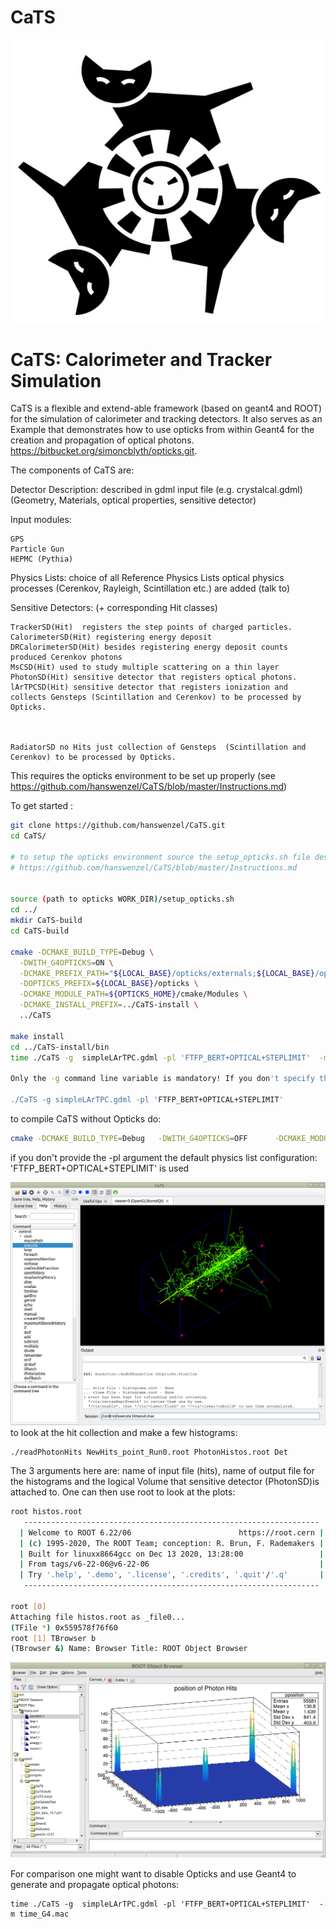 # CaTS
![alt text](https://github.com/hanswenzel/CaTS/blob/master/images/CaTS.png)
# CaTS: Calorimeter and Tracker Simulation

CaTS is a flexible and extend-able framework (based on geant4 and ROOT)
for the simulation of calorimeter and tracking detectors. 
It also serves as an Example that demonstrates how to use opticks
from within Geant4 for the creation and propagation of optical photons.
https://bitbucket.org/simoncblyth/opticks.git.

The components of CaTS are:


Detector Description:      described in gdml input file (e.g. crystalcal.gdml)
(Geometry, Materials,
 optical properties,
 sensitive detector)

Input modules:                

    GPS
    Particle Gun
    HEPMC (Pythia)


Physics Lists:                  choice of all Reference Physics Lists
                                          optical physics processes (Cerenkov, Rayleigh,
                                          Scintillation etc.) are added (talk to)  
                
Sensitive Detectors:        (+ corresponding Hit classes)        

    TrackerSD(Hit)  registers the step points of charged particles.
    CalorimeterSD(Hit) registering energy deposit
    DRCalorimeterSD(Hit) besides registering energy deposit counts produced Cerenkov photons
    MsCSD(Hit) used to study multiple scattering on a thin layer
    PhotonSD(Hit) sensitive detector that registers optical photons.
    lArTPCSD(Hit) sensitive detector that registers ionization and collects Gensteps (Scintillation and Cerenkov) to be processed by Opticks.



    RadiatorSD no Hits just collection of Gensteps  (Scintillation and Cerenkov) to be processed by Opticks.



This requires the opticks environment to be set up properly (see  https://github.com/hanswenzel/CaTS/blob/master/Instructions.md)

To get started : 

```bash
git clone https://github.com/hanswenzel/CaTS.git
cd CaTS/

# to setup the opticks environment source the setup_opticks.sh file described in:
# https://github.com/hanswenzel/CaTS/blob/master/Instructions.md


source (path to opticks WORK_DIR)/setup_opticks.sh 
cd ../
mkdir CaTS-build
cd CaTS-build

cmake -DCMAKE_BUILD_TYPE=Debug \
  -DWITH_G4OPTICKS=ON \
  -DCMAKE_PREFIX_PATH="${LOCAL_BASE}/opticks/externals;${LOCAL_BASE}/opticks" \
  -DOPTICKS_PREFIX=${LOCAL_BASE}/opticks \
  -DCMAKE_MODULE_PATH=${OPTICKS_HOME}/cmake/Modules \
  -DCMAKE_INSTALL_PREFIX=../CaTS-install \
  ../CaTS

make install
cd ../CaTS-install/bin
time ./CaTS -g  simpleLArTPC.gdml -pl 'FTFP_BERT+OPTICAL+STEPLIMIT'  -m time.mac

Only the -g command line variable is mandatory! If you don't specify the macro file interactive mode is assumed:

./CaTS -g simpleLArTPC.gdml -pl 'FTFP_BERT+OPTICAL+STEPLIMIT'

```

to compile CaTS without Opticks do:

```bash
cmake -DCMAKE_BUILD_TYPE=Debug   -DWITH_G4OPTICKS=OFF      -DCMAKE_MODULE_PATH="../CaTS/cmake/Modules"   -DCMAKE_INSTALL_PREFIX=../CaTS-install   ../CaTS
```
if you don't provide the -pl argument the default physics list configuration:
'FTFP_BERT+OPTICAL+STEPLIMIT'
is used


![alt text](https://github.com/hanswenzel/CaTS/blob/master/images/display.png)
to look at the hit collection and make a few histograms:

    ./readPhotonHits NewHits_point_Run0.root PhotonHistos.root Det

The 3 arguments here are: name of input file (hits), name of output file for the histograms and the logical Volume that sensitive detector (PhotonSD)is attached to.
One can then use root to look at the plots:

```bash
root histos.root
   ------------------------------------------------------------------
  | Welcome to ROOT 6.22/06                        https://root.cern |
  | (c) 1995-2020, The ROOT Team; conception: R. Brun, F. Rademakers |
  | Built for linuxx8664gcc on Dec 13 2020, 13:28:00                 |
  | From tags/v6-22-06@v6-22-06                                      |
  | Try '.help', '.demo', '.license', '.credits', '.quit'/'.q'       |
   ------------------------------------------------------------------

root [0] 
Attaching file histos.root as _file0...
(TFile *) 0x559578f76f60
root [1] TBrowser b
(TBrowser &) Name: Browser Title: ROOT Object Browser
```

![alt text](https://github.com/hanswenzel/CaTS/blob/master/images/position.png)

For comparison one might want to disable Opticks and use Geant4 to generate and propagate optical photons:
    
    time ./CaTS -g  simpleLArTPC.gdml -pl 'FTFP_BERT+OPTICAL+STEPLIMIT'  -m time_G4.mac
